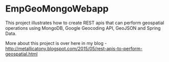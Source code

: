 # EmpGeoMongoWebapp
This project illustrates how to create REST apis that can perform geospatial operations using MongoDB, Google Geocoding API, GeoJSON and Spring Data. 

More about this project is over here in my blog - http://metallicatony.blogspot.com/2015/05/rest-apis-to-perform-geospatial.html
